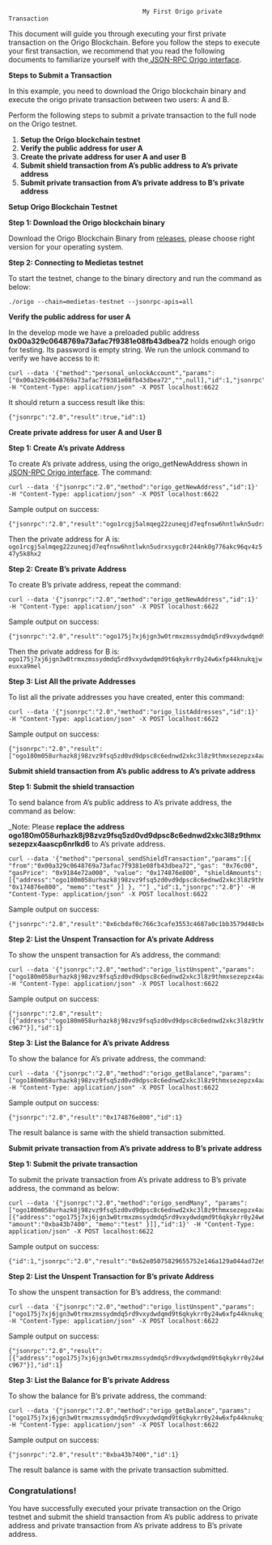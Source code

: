                                          My First Origo private Transaction

This document will guide you through executing your first private transaction on the Origo Blockchain. Before you follow the steps to execute your first transaction, we recommend that you read the following documents to familiarize yourself with the[ JSON-RPC Origo interface](private_transaction.md).

**Steps to Submit a Transaction**

In this example,  you need to download the Origo blockchain binary and execute the origo private transaction between two users: A and B.

Perform the following steps to submit a private transaction to the full node on the Origo testnet.



1. **Setup the Origo blockchain testnet**
2. **Verify the public address for user A**
3. **Create the private address for user A and user B**
4. **Submit shield transaction from A’s public address to A’s private address**
5. **Submit private transaction from A’s private address to B’s private address**

**Setup Origo Blockchain Testnet**

**Step 1: Download the Origo blockchain binary**

Download the Origo Blockchain Binary from [releases](https://github.com/origolab/origo-binary/releases), please choose right version for your operating system.

**Step 2: Connecting to Medietas testnet**

To start the testnet,  change to the binary directory and run the command as below:


```
./origo --chain=medietas-testnet --jsonrpc-apis=all
```


**Verify the public address for user A**

In the develop mode we have a preloaded public address **0x00a329c0648769a73afac7f9381e08fb43dbea72** holds enough origo for testing. Its password is empty string. We run the unlock command to verify we have access to it:

```
curl --data '{"method":"personal_unlockAccount","params":["0x00a329c0648769a73afac7f9381e08fb43dbea72","",null],"id":1,"jsonrpc":"2.0"}' -H "Content-Type: application/json" -X POST localhost:6622
```

It should return a success result like this:


```
{"jsonrpc":"2.0","result":true,"id":1}
```


**Create private address for user A and User B**

**Step 1: Create A’s private Address**

To create A’s private address, using the origo_getNewAddress shown in [JSON-RPC Origo interface](https://github.com/origolab/origo-binary/blob/master/docs/private_transaction.md). The command:


```
curl --data '{"jsonrpc":"2.0","method":"origo_getNewAddress","id":1}' -H "Content-Type: application/json" -X POST localhost:6622
```


Sample output on success:


```
{"jsonrpc":"2.0","result":"ogo1rcgj5almqeg22zuneqjd7eqfnsw6hntlwkn5udrxsygc0r244nk0g776akc96qv4z547y5k8hx2","id":1}
```


Then the private address for A is:` ogo1rcgj5almqeg22zuneqjd7eqfnsw6hntlwkn5udrxsygc0r244nk0g776akc96qv4z547y5k8hx2`

**Step 2: Create B’s private Address**

To create B’s private address, repeat the command:


```
curl --data '{"jsonrpc":"2.0","method":"origo_getNewAddress","id":1}' -H "Content-Type: application/json" -X POST localhost:6622
```


 Sample output on success:


```
{"jsonrpc":"2.0","result":"ogo175j7xj6jgn3w0trmxzmssydmdq5rd9vxydwdqmd9t6qkykrr0y24w6xfp44knukqjweuxxa9mel","id":1}
```


Then the private address for B is:` ogo175j7xj6jgn3w0trmxzmssydmdq5rd9vxydwdqmd9t6qkykrr0y24w6xfp44knukqjweuxxa9mel`

**Step 3: List All the private Addresses**

To list all the private addresses you have created, enter this command:


```
curl --data '{"jsonrpc":"2.0","method":"origo_listAddresses","id":1}' -H "Content-Type: application/json" -X POST localhost:6622
```


 Sample output on success:


```
{"jsonrpc":"2.0","result":["ogo180m058urhazk8j98zvz9fsq5zd0vd9dpsc8c6ednwd2xkc3l8z9thmxsezepzx4aascp6nrlkd6","ogo175j7xj6jgn3w0trmxzmssydmdq5rd9vxydwdqmd9t6qkykrr0y24w6xfp44knukqjweuxxa9mel","ogo1rcgj5almqeg22zuneqjd7eqfnsw6hntlwkn5udrxsygc0r244nk0g776akc96qv4z547y5k8hx2"],"id":1}
```


**Submit shield transaction from A’s public address to A’s private address**

**Step 1: Submit the shield transaction**

To send balance from A’s public address to A’s private address, the command as below:

_Note: Please **replace the address ogo180m058urhazk8j98zvz9fsq5zd0vd9dpsc8c6ednwd2xkc3l8z9thmxsezepzx4aascp6nrlkd6** to A’s private address.

```
curl --data '{"method":"personal_sendShieldTransaction","params":[{ "from":"0x00a329c0648769a73afac7f9381e08fb43dbea72","gas": "0x76c00", "gasPrice": "0x9184e72a000", "value": "0x174876e800", "shieldAmounts": [{"address":"ogo180m058urhazk8j98zvz9fsq5zd0vd9dpsc8c6ednwd2xkc3l8z9thmxsezepzx4aascp6nrlkd6","amount": "0x174876e800", "memo":"test" }] }, ""] ,"id":1,"jsonrpc":"2.0"}' -H "Content-Type: application/json" -X POST localhost:6622
```


 Sample output on success:


```
{"jsonrpc":"2.0","result":"0x6cbdaf0c766c3cafe3553c4687a0c1bb3579d40cbe016806d5225e7ed6c6bcfd","id":1}
```


**Step 2: List the Unspent Transaction for A’s private Address**

To show the unspent transaction for A’s address, the command:


```
curl --data '{"jsonrpc":"2.0","method":"origo_listUnspent","params":["ogo180m058urhazk8j98zvz9fsq5zd0vd9dpsc8c6ednwd2xkc3l8z9thmxsezepzx4aascp6nrlkd6"],"id":1}' -H "Content-Type: application/json" -X POST localhost:6622
```


 Sample output on success:


```
{"jsonrpc":"2.0","result":[{"address":"ogo180m058urhazk8j98zvz9fsq5zd0vd9dpsc8c6ednwd2xkc3l8z9thmxsezepzx4aascp6nrlkd6","amount":"0x174876e800","change":false,"confirmations":"0x0","jsindex":"0x0","jsoutindex":"0x0","memo":"","outindex":"0x0","spendable":true,"txid":"0x5dfe…c967"}],"id":1}
```


**Step 3: List the Balance for A’s private Address**

To show the balance for A’s private address, the command:


```
curl --data '{"jsonrpc":"2.0","method":"origo_getBalance","params":["ogo180m058urhazk8j98zvz9fsq5zd0vd9dpsc8c6ednwd2xkc3l8z9thmxsezepzx4aascp6nrlkd6"],"id":1}' -H "Content-Type: application/json" -X POST localhost:6622
```


Sample output on success:


```
{"jsonrpc":"2.0","result":"0x174876e800","id":1}
```


The result balance is same with the shield transaction submitted.

**Submit private transaction from A’s private address to B’s private address**

**Step 1: Submit the private transaction**

To submit the private transaction from A’s private address to B’s private address, the command as below:


```
curl --data '{"jsonrpc":"2.0","method":"origo_sendMany", "params":["ogo180m058urhazk8j98zvz9fsq5zd0vd9dpsc8c6ednwd2xkc3l8z9thmxsezepzx4aascp6nrlkd6", [{"address":"ogo175j7xj6jgn3w0trmxzmssydmdq5rd9vxydwdqmd9t6qkykrr0y24w6xfp44knukqjweuxxa9mel", "amount":"0xba43b7400", "memo":"test" }]],"id":1}' -H "Content-Type: application/json" -X POST localhost:6622
```


 Sample output on success:


```
{"id":1,"jsonrpc":"2.0","result":"0x62e05075829655752e146a129a044ad72e95ce33e48ff48118b697e15e7b41e4"}
```


**Step 2: List the Unspent Transaction for B’s private Address**

To show the unspent transaction for B’s address, the command:


```
curl --data '{"jsonrpc":"2.0","method":"origo_listUnspent","params":["ogo175j7xj6jgn3w0trmxzmssydmdq5rd9vxydwdqmd9t6qkykrr0y24w6xfp44knukqjweuxxa9mel"],"id":1}' -H "Content-Type: application/json" -X POST localhost:6622
```


 Sample output on success:


```
{"jsonrpc":"2.0","result":[{"address":"ogo175j7xj6jgn3w0trmxzmssydmdq5rd9vxydwdqmd9t6qkykrr0y24w6xfp44knukqjweuxxa9mel","amount":"0xba43b7400","change":false,"confirmations":"0x0","jsindex":"0x0","jsoutindex":"0x0","memo":"","outindex":"0x0","spendable":true,"txid":"0x5dfe…c967"}],"id":1}
```


**Step 3: List the Balance for B’s private Address**

To show the balance for B’s private address, the command:


```
curl --data '{"jsonrpc":"2.0","method":"origo_getBalance","params":["ogo175j7xj6jgn3w0trmxzmssydmdq5rd9vxydwdqmd9t6qkykrr0y24w6xfp44knukqjweuxxa9mel"],"id":1}' -H "Content-Type: application/json" -X POST localhost:6622
```


Sample output on success:


```
{"jsonrpc":"2.0","result":"0xba43b7400","id":1}
```


The result balance is same with the private transaction submitted.


### **Congratulations!**

You have successfully executed your private transaction on the Origo testnet and submit the shield transaction from A’s public address to private address and private transaction from A’s private address to B’s private address.


<!-- Docs to Markdown version 1.0β17 -->
